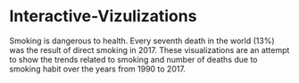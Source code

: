 # Interactive-Vizulizations
Smoking is dangerous to health. Every seventh death in the world (13%) was the result of direct smoking in 2017. These visualizations are an attempt to show the trends related to smoking and number of deaths due to smoking habit over the years from 1990 to 2017.
